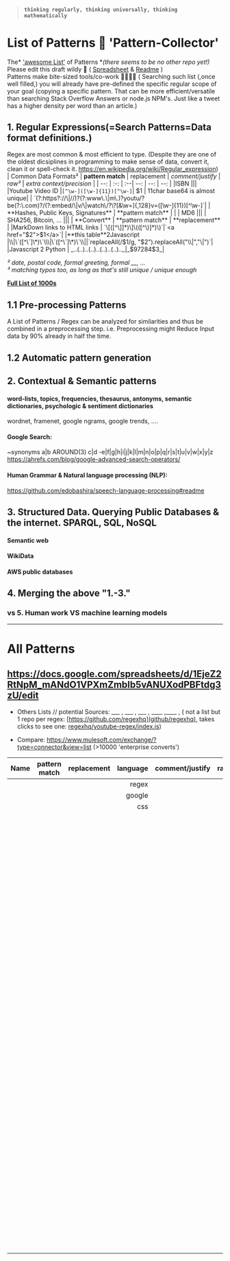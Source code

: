 > ####  `thinking regularly, thinking universally, thinking mathematically`

# List of Patterns 🎇 'Pattern-Collector'   
The* ['awesome List'](https://github.com/sindresorhus/awesome#contents) of Patterns         \*_(there seems to be no other repo yet!)_  
Please edit this draft wildy 🎉 ( [Spreadsheet](https://docs.google.com/spreadsheets/d/1EjeZ2RtNpM_mANdO1VPXmZmbIb5vANUXodPBFtdg3zU/edit)  & [Readme](https://github.com/code4charity/PATTERNs--The-RegEx-Collector-queries-ontologies-sql-sparql-nosql-structured-unstructured-data/edit/main/README.md) ) <br> Patterns make bite-sized tools/co-work 🍒🍿🍟🤏 ( Searching such list (,once well filled,) you will already have pre-defined the specific regular scope of your goal (copying a specific pattern. That can be more efficient/versatile than searching Stack Overflow Answers or node.js NPM's. Just like a tweet has a higher density per word than an article.)

## 1. **Reg**ular **Ex**pressions(=Search Patterns=Data format definitions.) 
Regex are most common & most efficient to type. (Despite they are one of the oldest dicsiplines in programming to make sense of data, convert it, clean it or spell-check it. 
https://en.wikipedia.org/wiki/Regular_expression)   
| Common Data Formats² | **pattern match** | replacement | _comment/justify_ | _raw³_ | _extra context/precision_ |
| --: | :-: | :--| --: | --: | --: |
|ISBN |||
|Youtube Video ID |`[^\w-]([\w-]{11})[^\w-]`| $1 | 11char base64 is almost unique| | `(?:https?://\|//)?(?:www\.\|m\.)?youtu/?be(?:\.com)?/(?:embed/\|v/\|watch\/?\?[&\w=]{,128}v=([\w-]{11})[^\w-]`| 
| **Hashes, Public Keys, Signatures** | **pattern match** |  |
| MD6 |||
| SHA256, Bitcoin, ... |||
| **Convert** | **pattern match** | **replacement** |
|MarkDown links to HTML links | `\[([^\]]*)\]\(([^\)]*)\)`|`<a href="$2">$1</a>`|
|**this table**2Javascript |\\|\`([^\`]\*)\`\\\|\`([^\`]\*)\`\\||`replaceAll(/$1/g, "$2").replaceAll("\\|","\|")`| 
|Javascript 2 Python | _..(..)..(..)..(..)..(..).._|_$9$7$2$8$4$3_|

*² date, postal code, formal greeting, formal __, ...* <br> _³ matching typos too, as long as that's still unique / unique enough_

[**Full List of 1000s**](https://github.com/code4charity/The-Regex-Collector--Queries--Patterns/blob/main/README.md#all-regex)

## 1.1 Pre-processing Patterns 
A List of Patterns / Regex can be analyzed for similarities and thus be combined in a preprocessing step. i.e. Preprocessing might Reduce Input data by 90% already in half the time. 

## 1.2 Automatic pattern generation

## 2. Contextual & Semantic patterns 
#### word-lists, topics, frequencies, thesaurus, antonyms,  semantic dictionaries, psychologic & sentiment dictionaries
wordnet, framenet, google ngrams, google trends, ....
#### Google Search: 
~synonyms a|b AROUND(3) c|d  -e|f|g|h|i|j|k|l|m|n|o|p|q|r|s|t|u|v|w|x|y|z    
https://ahrefs.com/blog/google-advanced-search-operators/
#### Human Grammar & Natural language processing (NLP):  
https://github.com/edobashira/speech-language-processing#readme

## 3. Structured Data. Querying Public Databases & the internet. SPARQL, SQL, NoSQL
#### Semantic web
#### WikiData
#### AWS public databases

## 4. Merging the above "1.-3."
### vs 5. Human work VS machine learning models

----

# All Patterns  
## https://docs.google.com/spreadsheets/d/1EjeZ2RtNpM_mANdO1VPXmZmbIb5vANUXodPBFtdg3zU/edit
- Others Lists  // potential Sources: ___ , ___ , ___ , ____ ,____ , ( not a list but 1 repo per regex: [https://github.com/regexhq](github/regexhq), takes clicks to see one: [regexhq/youtube-regex/index.js](https://github.com/regexhq/youtube-regex/blob/master/index.js))

- Compare:  https://www.mulesoft.com/exchange/?type=connector&view=list   (>10000 'enterprise converts')

| Name | **pattern match** | replacement | language | comment/justify | raw³ | extra context/precision |
| --: | :-: | :--|  --: |  --: |  --: |  --: |
| | | | regex |
| | | | google | 
| | | | css |
| | | |
| | | |
| | | |
| | | |
| | | |
| | | |
| | | |
| | | |
| | | |
| | | |
| | | |
| | | |
| | | |
| | | |
| | | |
| | | |
| | | |
| | | |
| | | |
| | | |
| | | |
| | | |
| | | |
| | | |
| | | |
| | | |
| | | |
| | | |
| | | |
| | | |
| | | |
| | | |
| | | |
| | | |
| | | |
| | | |
| | | |
| | | |
| | | |
| | | |
| | | |
| | | |
| | | |
| | | |
| | | |
| | | |
| | | |
| | | |
| | | |
| | | |
| | | |
| | | |
| | | |
| | | |
| | | |
| | | |
| | | |
| | | |
| | | |
| | | |
| | | |
| | | |
| | | |
| | | |
| | | |
| | | |
| | | |
| | | |
| | | |
| | | |
| | | |
| | | |
| | | |
| | | |
| | | |
| | | |
| | | |
| | | |
| | | |
| | | |
| | | |
| | | |
| | | |
| | | |
| | | |
| | | |
| | | |
| | | |
| | | |
| | | |
| | | |
| | | |
| | | |
| | | |
| | | |
| | | |
| | | |
| | | |
| | | |
| | | |
| | | |
| | | |
| | | |
| | | |
| | | |
| | | |
| | | |
| | | |
| | | |
| | | |
| | | |
| | | |
| | | |
| | | |
| | | |
| | | |
| | | |
| | | |
| | | |
| | | |
| | | |
| | | |
| | | |
| | | |
| | | |
| | | |
| | | |
| | | |
| | | |
| | | |
| | | |
| | | |
| | | |
| | | |
| | | |
| | | |
| | | |
| | | |
| | | |
| | | |
| | | |
| | | |
| | | |
| | | |
| | | |
| | | |
| | | |
| | | |
| | | |
| | | |
| | | |
| | | |
| | | |
| | | |
| | | |
| | | |
| | | |
| | | |
| | | |
| | | |
| | | |
| | | |
| | | |
| | | |
| | | |
| | | |
| | | |
| | | |
| | | |
| | | |
| | | |



